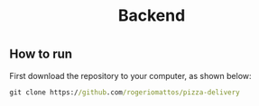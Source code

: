 <h1 align="center">Backend<h1>

<h2>How to run</h2>

First download the repository to your computer, as shown below:
```cmd
git clone https://github.com/rogeriomattos/pizza-delivery
```